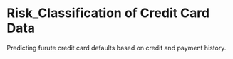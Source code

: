 # Risk_Classification of Credit Card Data
Predicting furute credit card defaults based on credit and payment history.

